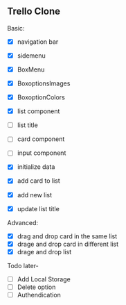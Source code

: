 ## Trello Clone

Basic:

- [x] navigation bar
- [x] sidemenu
- [x] BoxMenu
- [x] BoxoptionsImages
- [x] BoxoptionColors

- [x] list component
- [ ] list title
- [ ] card component
- [ ] input component

- [x] initialize data
- [x] add card to list
- [x] add new list
- [x] update list title

Advanced:

- [x] drag and drop card in the same list
- [x] drage and drop card in different list
- [x] drage and drop list

Todo later-

- [ ] Add Local Storage
- [ ] Delete option
- [ ] Authendication
